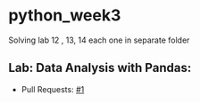 # python_week3
Solving lab 12 , 13, 14 each one in separate  folder

## Lab: Data Analysis with Pandas:
- Pull Requests: [#1](https://github.com/saadoundhirat/python_week3/pull/1)


